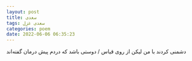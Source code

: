 ```yaml
---
layout: post
title: سعدی
tags: سعدی غزل
categories: poem
date: 2022-06-06 06:35:23
---
```


دشمنی کردند با من لیکن از روی قیاس / دوستی باشد که دردم پیش درمان گفته‌اند
